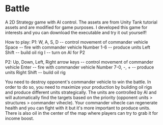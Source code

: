 # Battle
A 2D Strategy game with AI control.
The assets are from Unity Tank tutorial assets and are modified for game purposes.
I developed this game for interests and you can download the executable and try it out yourself!

How to play:
P1: 
W, A, S, D -- control movement of commander vehicle 
Space -- fire with commander vehicle
Number 1-6 -- produce units
Left Shift -- build oil rig
I -- turn on AI for P2

P2:
Up, Down, Left, Right arrow keys -- control movement of commander vehicle 
Enter -- fire with commander vehicle
Number 7-0, -, + -- produce units
Right Shift -- build oil rig 

You need to destroy opponent's commander vehicle to win the battle. In order to do so, you need to maximize your production by building oil rigs and produce different units strategically. The units are controlled by AI and will automatically find the targets based on the priority (opponent units > structures > commander vihecle). Your commander vihecle can regenerate health and you can fight with it but it's more important to produce units. There is also oil in the center of the map where players can try to grab it for income boost. 



